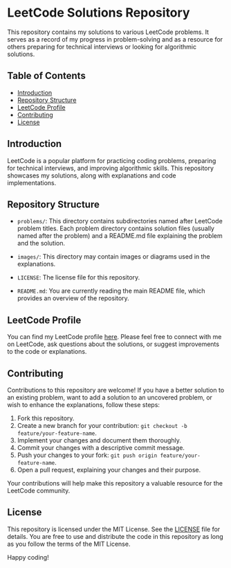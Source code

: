 # LeetCode Solutions Repository

This repository contains my solutions to various LeetCode problems. It serves as a record of my progress in problem-solving and as a resource for others preparing for technical interviews or looking for algorithmic solutions.

## Table of Contents

- [Introduction](#introduction)
- [Repository Structure](#repository-structure)
- [LeetCode Profile](#leetcode-profile)
- [Contributing](#contributing)
- [License](#license)

## Introduction

LeetCode is a popular platform for practicing coding problems, preparing for technical interviews, and improving algorithmic skills. This repository showcases my solutions, along with explanations and code implementations.

## Repository Structure

- `problems/`: This directory contains subdirectories named after LeetCode problem titles. Each problem directory contains solution files (usually named after the problem) and a README.md file explaining the problem and the solution.

- `images/`: This directory may contain images or diagrams used in the explanations.

- `LICENSE`: The license file for this repository.

- `README.md`: You are currently reading the main README file, which provides an overview of the repository.

## LeetCode Profile

You can find my LeetCode profile [here](https://leetcode.com/your-profile-name/). Please feel free to connect with me on LeetCode, ask questions about the solutions, or suggest improvements to the code or explanations.

## Contributing

Contributions to this repository are welcome! If you have a better solution to an existing problem, want to add a solution to an uncovered problem, or wish to enhance the explanations, follow these steps:

1. Fork this repository.
2. Create a new branch for your contribution: `git checkout -b feature/your-feature-name`.
3. Implement your changes and document them thoroughly.
4. Commit your changes with a descriptive commit message.
5. Push your changes to your fork: `git push origin feature/your-feature-name`.
6. Open a pull request, explaining your changes and their purpose.

Your contributions will help make this repository a valuable resource for the LeetCode community.

## License

This repository is licensed under the MIT License. See the [LICENSE](LICENSE) file for details. You are free to use and distribute the code in this repository as long as you follow the terms of the MIT License.

Happy coding!
